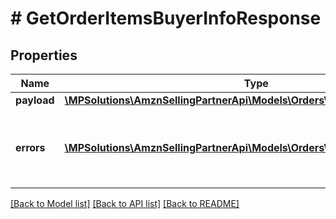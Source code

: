 # # GetOrderItemsBuyerInfoResponse

## Properties

Name | Type | Description | Notes
------------ | ------------- | ------------- | -------------
**payload** | [**\MPSolutions\AmznSellingPartnerApi\Models\Orders\OrderItemsBuyerInfoList**](OrderItemsBuyerInfoList.md) |  | [optional]
**errors** | [**\MPSolutions\AmznSellingPartnerApi\Models\Orders\Error[]**](Error.md) | A list of error responses returned when a request is unsuccessful. | [optional]

[[Back to Model list]](../../README.md#models) [[Back to API list]](../../README.md#endpoints) [[Back to README]](../../README.md)
